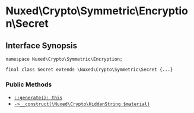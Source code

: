 # Nuxed\\Crypto\\Symmetric\\Encryption\\Secret




## Interface Synopsis




``` Hack
namespace Nuxed\Crypto\Symmetric\Encryption;

final class Secret extends \Nuxed\Crypto\Symmetric\Secret {...}
```




### Public Methods




+ [` ::generate(): this `](<class.Nuxed.Crypto.Symmetric.Encryption.Secret.generate.md>)
+ [` ->__construct(\Nuxed\Crypto\HiddenString $material) `](<class.Nuxed.Crypto.Symmetric.Encryption.Secret.__construct.md>)